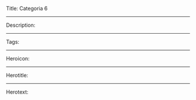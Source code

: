Title: Categoria 6

----

Description:

----

Tags:

----

Heroicon:

----

Herotitle:

----

Herotext:
